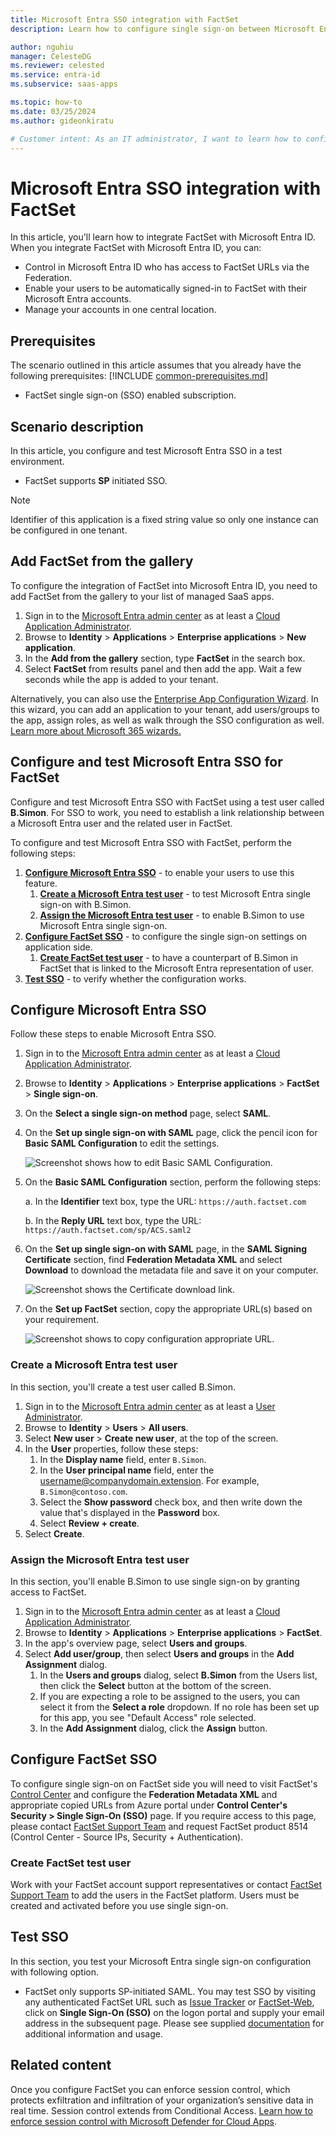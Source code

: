```yaml
---
title: Microsoft Entra SSO integration with FactSet
description: Learn how to configure single sign-on between Microsoft Entra ID and FactSet.

author: nguhiu
manager: CelesteDG
ms.reviewer: celested
ms.service: entra-id
ms.subservice: saas-apps

ms.topic: how-to
ms.date: 03/25/2024
ms.author: gideonkiratu

# Customer intent: As an IT administrator, I want to learn how to configure single sign-on between Microsoft Entra ID and FactSet so that I can control who has access to FactSet, enable automatic sign-in with Microsoft Entra accounts, and manage my accounts in one central location.
---
```


# Microsoft Entra SSO integration with FactSet

In this article,  you'll learn how to integrate FactSet with Microsoft Entra ID. When you integrate FactSet with Microsoft Entra ID, you can:

* Control in Microsoft Entra ID who has access to FactSet URLs via the Federation.
* Enable your users to be automatically signed-in to FactSet with their Microsoft Entra accounts.
* Manage your accounts in one central location.

## Prerequisites
The scenario outlined in this article assumes that you already have the following prerequisites:
[!INCLUDE [common-prerequisites.md](~/identity/saas-apps/includes/common-prerequisites.md)]
* FactSet single sign-on (SSO) enabled subscription.

## Scenario description

In this article,  you configure and test Microsoft Entra SSO in a test environment.

* FactSet supports **SP** initiated SSO.

> [!NOTE]
> Identifier of this application is a fixed string value so only one instance can be configured in one tenant.

## Add FactSet from the gallery

To configure the integration of FactSet into Microsoft Entra ID, you need to add FactSet from the gallery to your list of managed SaaS apps.

1. Sign in to the [Microsoft Entra admin center](https://entra.microsoft.com) as at least a [Cloud Application Administrator](~/identity/role-based-access-control/permissions-reference.md#cloud-application-administrator).
1. Browse to **Identity** > **Applications** > **Enterprise applications** > **New application**.
1. In the **Add from the gallery** section, type **FactSet** in the search box.
1. Select **FactSet** from results panel and then add the app. Wait a few seconds while the app is added to your tenant.

 Alternatively, you can also use the [Enterprise App Configuration Wizard](https://portal.office.com/AdminPortal/home?Q=Docs#/azureadappintegration). In this wizard, you can add an application to your tenant, add users/groups to the app, assign roles, as well as walk through the SSO configuration as well. [Learn more about Microsoft 365 wizards.](/microsoft-365/admin/misc/azure-ad-setup-guides)

<a name='configure-and-test-azure-ad-sso-for-factset'></a>

## Configure and test Microsoft Entra SSO for FactSet

Configure and test Microsoft Entra SSO with FactSet using a test user called **B.Simon**. For SSO to work, you need to establish a link relationship between a Microsoft Entra user and the related user in FactSet.

To configure and test Microsoft Entra SSO with FactSet, perform the following steps:

1. **[Configure Microsoft Entra SSO](#configure-azure-ad-sso)** - to enable your users to use this feature.
    1. **[Create a Microsoft Entra test user](#create-an-azure-ad-test-user)** - to test Microsoft Entra single sign-on with B.Simon.
    1. **[Assign the Microsoft Entra test user](#assign-the-azure-ad-test-user)** - to enable B.Simon to use Microsoft Entra single sign-on.
1. **[Configure FactSet SSO](#configure-factset-sso)** - to configure the single sign-on settings on application side.
    1. **[Create FactSet test user](#create-factset-test-user)** - to have a counterpart of B.Simon in FactSet that is linked to the Microsoft Entra representation of user.
1. **[Test SSO](#test-sso)** - to verify whether the configuration works.

<a name='configure-azure-ad-sso'></a>

## Configure Microsoft Entra SSO

Follow these steps to enable Microsoft Entra SSO.

1. Sign in to the [Microsoft Entra admin center](https://entra.microsoft.com) as at least a [Cloud Application Administrator](~/identity/role-based-access-control/permissions-reference.md#cloud-application-administrator).
1. Browse to **Identity** > **Applications** > **Enterprise applications** > **FactSet** > **Single sign-on**.
1. On the **Select a single sign-on method** page, select **SAML**.
1. On the **Set up single sign-on with SAML** page, click the pencil icon for **Basic SAML Configuration** to edit the settings.

   ![Screenshot shows how to edit Basic SAML Configuration.](common/edit-urls.png "Basic Configuration")

1. On the **Basic SAML Configuration** section, perform the following steps:

    a. In the **Identifier** text box, type the URL:
    `https://auth.factset.com`

    b. In the **Reply URL** text box, type the URL:
    `https://auth.factset.com/sp/ACS.saml2`

1. On the **Set up single sign-on with SAML** page, in the **SAML Signing Certificate** section,  find **Federation Metadata XML** and select **Download** to download the metadata file and save it on your computer.

	![Screenshot shows the Certificate download link.](common/metadataxml.png "Certificate")

1. On the **Set up FactSet** section, copy the appropriate URL(s) based on your requirement.

	![Screenshot shows to copy configuration appropriate URL.](common/copy-configuration-urls.png "Metadata")

<a name='create-an-azure-ad-test-user'></a>

### Create a Microsoft Entra test user

In this section, you'll create a test user called B.Simon.

1. Sign in to the [Microsoft Entra admin center](https://entra.microsoft.com) as at least a [User Administrator](~/identity/role-based-access-control/permissions-reference.md#user-administrator).
1. Browse to **Identity** > **Users** > **All users**.
1. Select **New user** > **Create new user**, at the top of the screen.
1. In the **User** properties, follow these steps:
   1. In the **Display name** field, enter `B.Simon`.  
   1. In the **User principal name** field, enter the username@companydomain.extension. For example, `B.Simon@contoso.com`.
   1. Select the **Show password** check box, and then write down the value that's displayed in the **Password** box.
   1. Select **Review + create**.
1. Select **Create**.

<a name='assign-the-azure-ad-test-user'></a>

### Assign the Microsoft Entra test user

In this section, you'll enable B.Simon to use single sign-on by granting access to FactSet.

1. Sign in to the [Microsoft Entra admin center](https://entra.microsoft.com) as at least a [Cloud Application Administrator](~/identity/role-based-access-control/permissions-reference.md#cloud-application-administrator).
1. Browse to **Identity** > **Applications** > **Enterprise applications** > **FactSet**.
1. In the app's overview page, select **Users and groups**.
1. Select **Add user/group**, then select **Users and groups** in the **Add Assignment** dialog.
   1. In the **Users and groups** dialog, select **B.Simon** from the Users list, then click the **Select** button at the bottom of the screen.
   1. If you are expecting a role to be assigned to the users, you can select it from the **Select a role** dropdown. If no role has been set up for this app, you see "Default Access" role selected.
   1. In the **Add Assignment** dialog, click the **Assign** button.

## Configure FactSet SSO

To configure single sign-on on FactSet side you will need to visit FactSet's [Control Center](https://controlcenter.factset.com) and configure the **Federation Metadata XML** and appropriate copied URLs from Azure portal under **Control Center's Security > Single Sign-On (SSO)** page. If you require access to this page, please contact [FactSet Support Team](https://www.factset.com/contact-us) and request FactSet product 8514 (Control Center - Source IPs, Security + Authentication).

### Create FactSet test user

Work with your FactSet account support representatives or contact [FactSet Support Team](https://www.factset.com/contact-us) to add the users in the FactSet platform. Users must be created and activated before you use single sign-on.

## Test SSO 

In this section, you test your Microsoft Entra single sign-on configuration with following option.

* FactSet only supports SP-initiated SAML. You may test SSO by visiting any authenticated FactSet URL such as [Issue Tracker](https://issuetracker.factset.com) or [FactSet-Web](https://my.factset.com), click on **Single Sign-On (SSO)** on the logon portal and supply your email address in the subsequent page. Please see supplied [documentation](https://download.factset.com/documents/web/FactSet_Single_Sign-On.pdf) for additional information and usage.  

## Related content

Once you configure FactSet you can enforce session control, which protects exfiltration and infiltration of your organization’s sensitive data in real time. Session control extends from Conditional Access. [Learn how to enforce session control with Microsoft Defender for Cloud Apps](/cloud-app-security/proxy-deployment-aad).
